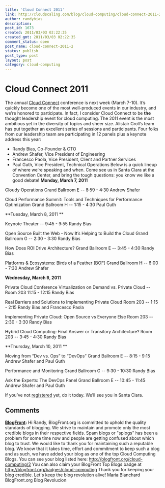 ```yaml
---
title: 'Cloud Connect 2011'
link: http://cloudscaling.com/blog/cloud-computing/cloud-connect-2011-2/
author: randybias
description: 
post_id: 1673
created: 2011/03/03 02:22:35
created_gmt: 2011/03/03 02:22:35
comment_status: open
post_name: cloud-connect-2011-2
status: publish
post_type: post
layout: post
category: cloud-computing
---
```


# Cloud Connect 2011

The annual [Cloud Connect](http://www.cloudconnectevent.com/) conference is next week (March 7-10). It’s quickly become one of the most well-produced events in our industry, and we’re honored to participate. In fact, I consider Cloud Connect to be **the** thought leadership event for cloud computing. The 2011 event is the most ambitious yet in the diversity of topics and sheer size. Alistair Croll’s team has put together an excellent series of sessions and participants. Four folks from our leadership team are participating in 12 panels plus a keynote address this year: 

  * Randy Bias, Co-Founder & CTO
  * Andrew Shafer, Vice President of Engineering
  * Francesco Paola, Vice President, Client and Partner Services
  * Paul Guth, Vice President, Technical Operations
Below is a quick lineup of where we’re speaking and when. Come see us in Santa Clara at the Convention Center, and bring the tough questions: you know we like a good debate! **Monday, March 7, 2011**

Cloudy Operations Grand Ballroom E -- 8:59 - 4:30 Andrew Shafer

Cloud Performance Summit: Tools and Techniques for Performance Optimization Grand Ballroom H -- 1:15 - 4:30 Paul Guth

**Tuesday, March 8, 2011 **

Keynote Theater -- 9:45 - 9:55 Randy Bias

Open Source Built the Web - Now It’s Helping to Build the Cloud Grand Ballroom G -- 2:30 - 3:30 Randy Bias

How Does ROI Drive Architecture? Grand Ballroom E -- 3:45 - 4:30 Randy Bias

Platforms & Ecosystems: Birds of a Feather (BOF) Grand Ballroom H -- 6:00 - 7:30 Andrew Shafer

**Wednesday, March 9, 2011**

Private Cloud Conference Virtualization on Demand vs. Private Cloud -- Room 203 11:15 - 12:15 Randy Bias

Real Barriers and Solutions to Implementing Private Cloud Room 203 -- 1:15 - 2:15 Randy Bias and Francesco Paola

Implementing Private Cloud: Open Source vs Everyone Else Room 203 -- 2:30 - 3:30 Randy Bias

Hybrid Cloud Computing: Final Answer or Transitory Architecture? Room 203 -- 3:45 - 4:30 Randy Bias

**Thursday, March 10, 2011 **

Moving from “Dev vs. Ops” to “DevOps” Grand Ballroom E -- 8:15 - 9:15 Andrew Shafer and Paul Guth

Performance and Monitoring Grand Ballroom G -- 9:30 - 10:30 Randy Bias

Ask the Experts: The DevOps Panel Grand Ballroom E -- 10:45 - 11:45 Andrew Shafer and Paul Guth

If you’ve not [registered](http://www.cloudconnectevent.com/registration/) yet, do it today. We’ll see you in Santa Clara.

## Comments

**[BlogFront](#3022 "2011-03-27 19:03:00"):** Hi Randy, BlogFront.org is committed to uphold the quality standards of blogging. We strive to maintain and promote only the most credible blogs in their respective fields. Spam blogs or "splogs" has been a problem for some time now and people are getting confused about which blog to trust. We would like to thank you for maintaining such a reputable blog. We know that it takes time, effort and commitment to keep such a blog and as such, we have added your blog as one of the top Cloud Computing Blogs. You can see your blog listed here: http://blogfront.org/cloud-computing/2 You can also claim your BlogFront Top Blogs badge at http://blogfront.org/badges/cloud-computing Thank you for keeping your blog credible. Let's keep the blog revolution alive! Maria Blanchard BlogFront.org Blog Revolucion

